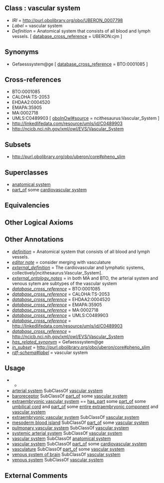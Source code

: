 
## Class : vascular system

 * *IRI* = http://purl.obolibrary.org/obo/UBERON_0007798
 * *Label* = vascular system
 * *Definition* = Anatomical system that consists of all blood and lymph vessels. [ [database_cross_reference](../../ef/oboInOwl#hasDbXref.md) = UBERON:cjm ]

## Synonyms

 * Gefaesssystem@ge [ [database_cross_reference](../../ef/oboInOwl#hasDbXref.md) = BTO:0001085 ]

## Cross-references

 * BTO:0001085
 * CALOHA:TS-2053
 * EHDAA2:0004520
 * EMAPA:35905
 * MA:0002718
 * UMLS:C0489903 [ [oboInOwl#source](../../ce/oboInOwl#source.md) = ncithesaurus:Vascular_System ]
 * http://linkedlifedata.com/resource/umls/id/C0489903
 * http://ncicb.nci.nih.gov/xml/owl/EVS/Vascular_System

## Subsets

 * http://purl.obolibrary.org/obo/uberon/core#pheno_slim

## Superclasses

 * [anatomical system](../../UBERON/67/UBERON_0000467.md)
 * [part_of](../../BFO/50/BFO_0000050.md) some [cardiovascular system](../../UBERON/35/UBERON_0004535.md)

## Equivalencies


## Other Logical Axioms


## Other Annotations

 * *[definition](../../IAO/15/IAO_0000115.md)* = Anatomical system that consists of all blood and lymph vessels.
 * *[editor note](../../IAO/16/IAO_0000116.md)* = consider merging with vasculature
 * *[external_definition](../../UBPROP/01/UBPROP_0000001.md)* = The cardiovascular and lymphatic systems, collectively[ncithesaurus:Vascular_System].
 * *[external_ontology_notes](../../UBPROP/12/UBPROP_0000012.md)* = in both MA and BTO, the arterial system and venous sytem are subtypes of the vascular system
 * *[database_cross_reference](../../ef/oboInOwl#hasDbXref.md)* = BTO:0001085
 * *[database_cross_reference](../../ef/oboInOwl#hasDbXref.md)* = CALOHA:TS-2053
 * *[database_cross_reference](../../ef/oboInOwl#hasDbXref.md)* = EHDAA2:0004520
 * *[database_cross_reference](../../ef/oboInOwl#hasDbXref.md)* = EMAPA:35905
 * *[database_cross_reference](../../ef/oboInOwl#hasDbXref.md)* = MA:0002718
 * *[database_cross_reference](../../ef/oboInOwl#hasDbXref.md)* = UMLS:C0489903
 * *[database_cross_reference](../../ef/oboInOwl#hasDbXref.md)* = http://linkedlifedata.com/resource/umls/id/C0489903
 * *[database_cross_reference](../../ef/oboInOwl#hasDbXref.md)* = http://ncicb.nci.nih.gov/xml/owl/EVS/Vascular_System
 * *[has_related_synonym](../../ym/oboInOwl#hasRelatedSynonym.md)* = Gefaesssystem@ge
 * *[in_subset](../../et/oboInOwl#inSubset.md)* = http://purl.obolibrary.org/obo/uberon/core#pheno_slim
 * *[rdf-schema#label](../../el/rdf-schema#label.md)* = vascular system

## Usage

 * -
 * [arterial system](../../UBERON/72/UBERON_0004572.md) SubClassOf [vascular system](../../UBERON/98/UBERON_0007798.md)
 * [baroreceptor](../../UBERON/19/UBERON_0004019.md) SubClassOf [part_of](../../BFO/50/BFO_0000050.md) some [vascular system](../../UBERON/98/UBERON_0007798.md)
 * [extraembryonic vascular system](../../UBERON/01/UBERON_0014701.md) == [has_part](../../BFO/51/BFO_0000051.md) some [part_of](../../BFO/50/BFO_0000050.md) some [umbilical cord](../../UBERON/31/UBERON_0002331.md) and [part_of](../../BFO/50/BFO_0000050.md) some [entire extraembryonic component](../../UBERON/87/UBERON_0016887.md) and [vascular system](../../UBERON/98/UBERON_0007798.md)
 * [extraembryonic vascular system](../../UBERON/01/UBERON_0014701.md) SubClassOf [vascular system](../../UBERON/98/UBERON_0007798.md)
 * [mesoderm blood island](../../UBERON/04/UBERON_0003304.md) SubClassOf [part_of](../../BFO/50/BFO_0000050.md) some [vascular system](../../UBERON/98/UBERON_0007798.md)
 * [pulmonary vascular system](../../UBERON/86/UBERON_0008886.md) SubClassOf [vascular system](../../UBERON/98/UBERON_0007798.md)
 * [systemic arterial system](../../UBERON/71/UBERON_0004571.md) SubClassOf [vascular system](../../UBERON/98/UBERON_0007798.md)
 * [vascular system](../../UBERON/98/UBERON_0007798.md) SubClassOf [anatomical system](../../UBERON/67/UBERON_0000467.md)
 * [vascular system](../../UBERON/98/UBERON_0007798.md) SubClassOf [part_of](../../BFO/50/BFO_0000050.md) some [cardiovascular system](../../UBERON/35/UBERON_0004535.md)
 * [vasculature](../../UBERON/49/UBERON_0002049.md) SubClassOf [part_of](../../BFO/50/BFO_0000050.md) some [vascular system](../../UBERON/98/UBERON_0007798.md)
 * [venous system of brain](../../UBERON/46/UBERON_0013146.md) SubClassOf [vascular system](../../UBERON/98/UBERON_0007798.md)
 * [venous system](../../UBERON/82/UBERON_0004582.md) SubClassOf [vascular system](../../UBERON/98/UBERON_0007798.md)

## External Comments

